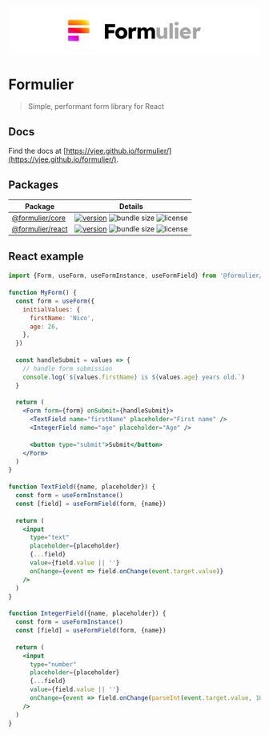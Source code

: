<p align="center">
  <a href="https://github.com/vjee/formulier" target="_blank" rel="noopener noreferrer">
    <picture>
      <source media="(prefers-color-scheme: dark)" srcset="https://raw.githubusercontent.com/vjee/formulier/main/.github/formulier-logotype-banner-dark.svg">
      <img src="https://raw.githubusercontent.com/vjee/formulier/main/.github/formulier-logotype-banner-light.svg" alt="Formulier logo">
    </picture>
  </a>
</p>

# Formulier

> Simple, performant form library for React

## Docs

Find the docs at [https://vjee.github.io/formulier/](https://vjee.github.io/formulier/).

## Packages

| Package                                                                        | Details                                                                                                                                                                                                                                                                                                                          |
| ------------------------------------------------------------------------------ | -------------------------------------------------------------------------------------------------------------------------------------------------------------------------------------------------------------------------------------------------------------------------------------------------------------------------------- |
| [@formulier/core](https://github.com/vjee/formulier/tree/main/packages/core)   | [![version](https://img.shields.io/npm/v/@formulier/core?style=flat-square)](https://github.com/vjee/formulier/blob/main/packages/core/CHANGELOG.md) ![bundle size](https://img.shields.io/bundlephobia/minzip/@formulier/core?style=flat-square) ![license](https://img.shields.io/npm/l/@formulier/core?style=flat-square)     |
| [@formulier/react](https://github.com/vjee/formulier/tree/main/packages/react) | [![version](https://img.shields.io/npm/v/@formulier/react?style=flat-square)](https://github.com/vjee/formulier/blob/main/packages/react/CHANGELOG.md) ![bundle size](https://img.shields.io/bundlephobia/minzip/@formulier/react?style=flat-square) ![license](https://img.shields.io/npm/l/@formulier/react?style=flat-square) |

## React example

```jsx
import {Form, useForm, useFormInstance, useFormField} from '@formulier/react'

function MyForm() {
  const form = useForm({
    initialValues: {
      firstName: 'Nico',
      age: 26,
    },
  })

  const handleSubmit = values => {
    // handle form submission
    console.log(`${values.firstName} is ${values.age} years old.`)
  }

  return (
    <Form form={form} onSubmit={handleSubmit}>
      <TextField name="firstName" placeholder="First name" />
      <IntegerField name="age" placeholder="Age" />

      <button type="submit">Submit</button>
    </Form>
  )
}

function TextField({name, placeholder}) {
  const form = useFormInstance()
  const [field] = useFormField(form, {name})

  return (
    <input
      type="text"
      placeholder={placeholder}
      {...field}
      value={field.value || ''}
      onChange={event => field.onChange(event.target.value)}
    />
  )
}

function IntegerField({name, placeholder}) {
  const form = useFormInstance()
  const [field] = useFormField(form, {name})

  return (
    <input
      type="number"
      placeholder={placeholder}
      {...field}
      value={field.value || ''}
      onChange={event => field.onChange(parseInt(event.target.value, 10))}
    />
  )
}
```
